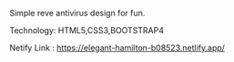 
Simple reve antivirus design for fun.


Technology: HTML5,CSS3,BOOTSTRAP4

Netify Link : https://elegant-hamilton-b08523.netlify.app/
